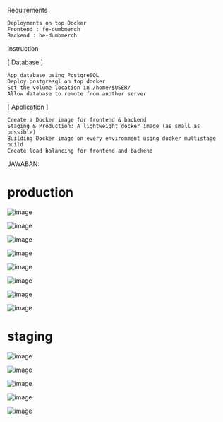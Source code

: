 Requirements

    Deployments on top Docker
    Frontend : fe-dumbmerch
    Backend : be-dumbmerch

Instruction

[ Database ]

    App database using PostgreSQL
    Deploy postgresql on top docker
    Set the volume location in /home/$USER/
    Allow database to remote from another server

[ Application ]

    Create a Docker image for frontend & backend
    Staging & Production: A lightweight docker image (as small as possible)
    Building Docker image on every environment using docker multistage build
    Create load balancing for frontend and backend

JAWABAN:

# production

![image](https://github.com/user-attachments/assets/cd86104d-dc02-44d7-a2a3-4939966afc62)

![image](https://github.com/user-attachments/assets/c8f3d0a3-a95f-4ba4-9271-8080e3c83067)

![image](https://github.com/user-attachments/assets/bcdf239f-1e42-45d2-94ee-7bff02576744)

![image](https://github.com/user-attachments/assets/11b3c526-b107-4e8b-bd7f-6c07e69ca858)

![image](https://github.com/user-attachments/assets/ea2e38df-d2e6-4ae3-b1c0-51b3101d7a16)

![image](https://github.com/user-attachments/assets/b9aa0bc6-5f68-4fde-b6a6-ac2a0d2d5bc7)

![image](https://github.com/user-attachments/assets/137b93b7-c334-4bae-93ba-2530328e3318)

![image](https://github.com/user-attachments/assets/78b13c00-35ef-42b4-b5af-d4411198bc81)

# staging

![image](https://github.com/user-attachments/assets/da515d4e-ab6d-4418-83f5-adb446d5f41d)

![image](https://github.com/user-attachments/assets/55960252-b16c-423f-811d-3cfbe0c2957e)

![image](https://github.com/user-attachments/assets/9c5b24d8-59eb-410b-ad7c-c32fac73a456)

![image](https://github.com/user-attachments/assets/e887aa40-e5b7-4ee0-9c0b-8972d65b244e)

![image](https://github.com/user-attachments/assets/28f3a4f8-b07b-425f-a871-e0d7ca7f2eee)

